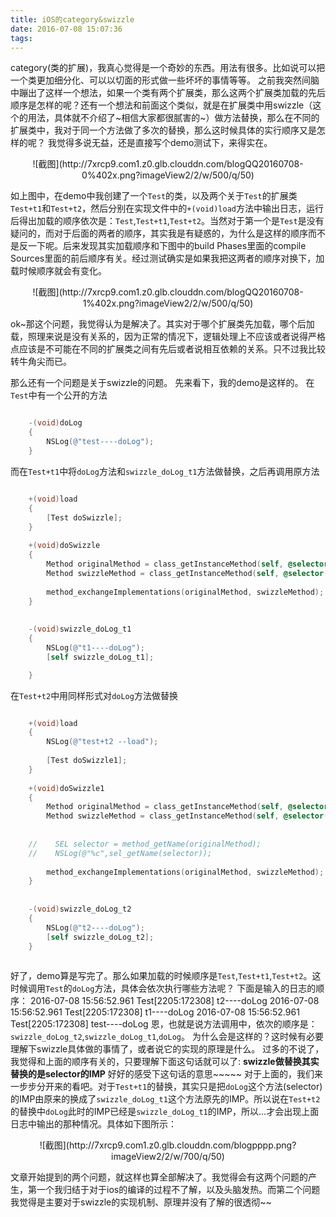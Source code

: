 ```yaml
---
title: iOS的category&swizzle
date: 2016-07-08 15:07:36
tags:
---
```

category(类的扩展)，我真心觉得是一个奇妙的东西。用法有很多。比如说可以把一个类更加细分化、可以以切面的形式做一些坏坏的事情等等。
之前我突然间脑中蹦出了这样一个想法，如果一个类有两个扩展类，那么这两个扩展类加载的先后顺序是怎样的呢？还有一个想法和前面这个类似，就是在扩展类中用swizzle（这个的用法，具体就不介绍了~相信大家都很腻害的~）做方法替换，那么在不同的扩展类中，我对于同一个方法做了多次的替换，那么这时候具体的实行顺序又是怎样的呢？<!--more-->
我觉得多说无益，还是直接写个demo测试下，来得实在。

<center>![截图](http://7xrcp9.com1.z0.glb.clouddn.com/blogQQ20160708-0%402x.png?imageView2/2/w/500/q/50)</center>

如上图中，在demo中我创建了一个`Test`的类，以及两个关于`Test`的扩展类`Test+t1`和`Test+t2`，然后分别在实现文件中的`+(void)load`方法中输出日志，运行后得出加载的顺序依次是：`Test`,`Test+t1`,`Test+t2`。当然对于第一个是`Test`是没有疑问的，而对于后面的两者的顺序，其实我是有疑惑的，为什么是这样的顺序而不是反一下呢。后来发现其实加载顺序和下图中的build Phases里面的compile Sources里面的前后顺序有关。经过测试确实是如果我把这两者的顺序对换下，加载时候顺序就会有变化。

<center>![截图](http://7xrcp9.com1.z0.glb.clouddn.com/blogQQ20160708-1%402x.png?imageView2/2/w/500/q/50)</center>

ok~那这个问题，我觉得认为是解决了。其实对于哪个扩展类先加载，哪个后加载，照理来说是没有关系的，因为正常的情况下，逻辑处理上不应该或者说得严格点应该是不可能在不同的扩展类之间有先后或者说相互依赖的关系。只不过我比较转牛角尖而已。

那么还有一个问题是关于swizzle的问题。
先来看下，我的demo是这样的。
在`Test`中有一个公开的方法

```` objectivec

	-(void)doLog
	{
	    NSLog(@"test----doLog");
	}

````

而在`Test+t1`中将`doLog`方法和`swizzle_doLog_t1`方法做替换，之后再调用原方法

```` objectivec

	+(void)load
	{
	    [Test doSwizzle];
	}
	
	+(void)doSwizzle
	{
	    Method originalMethod = class_getInstanceMethod(self, @selector(doLog));
	    Method swizzleMethod = class_getInstanceMethod(self, @selector(swizzle_doLog_t1));
	    
	    method_exchangeImplementations(originalMethod, swizzleMethod);
	}
	
	
	-(void)swizzle_doLog_t1
	{
	    NSLog(@"t1----doLog");
	    [self swizzle_doLog_t1];

	}

````

在`Test+t2`中用同样形式对`doLog`方法做替换

```` objectivec

	+(void)load
	{
	    NSLog(@"test+t2 --load");
	    
	    [Test doSwizzle1];
	}
	
	+(void)doSwizzle1
	{
	    Method originalMethod = class_getInstanceMethod(self, @selector(doLog));
	    Method swizzleMethod = class_getInstanceMethod(self, @selector(swizzle_doLog_t2));
	    
	    
	//    SEL selector = method_getName(originalMethod);
	//    NSLog(@"%c",sel_getName(selector));
	    
	    method_exchangeImplementations(originalMethod, swizzleMethod);
	}
	
	
	-(void)swizzle_doLog_t2
	{
	    NSLog(@"t2----doLog");
	    [self swizzle_doLog_t2];
	}
	
````

好了，demo算是写完了。那么如果加载的时候顺序是`Test`,`Test+t1`,`Test+t2`。这时候调用`Test`的`doLog`方法，具体会依次执行哪些方法呢？
下面是输入的日志的顺序：
2016-07-08 15:56:52.961 Test[2205:172308] t2----doLog
2016-07-08 15:56:52.961 Test[2205:172308] t1----doLog
2016-07-08 15:56:52.961 Test[2205:172308] test----doLog
恩，也就是说方法调用中，依次的顺序是：`swizzle_doLog_t2`,`swizzle_doLog_t1`,`doLog`。
为什么会是这样的？这时候有必要理解下swizzle具体做的事情了，或者说它的实现的原理是什么。
过多的不说了，我觉得和上面的顺序有关的，只要理解下面这句话就可以了:
<strong>swizzle做替换其实替换的是selector的IMP</strong>
好好的感受下这句话的意思~~~~~
对于上面的，我们来一步步分开来的看吧。对于`Test+t1`的替换，其实只是把`doLog`这个方法(selector)的IMP由原来的换成了`swizzle_doLog_t1`这个方法原先的IMP。所以说在`Test+t2`的替换中`doLog`此时的IMP已经是`swizzle_doLog_t1`的IMP，所以...才会出现上面日志中输出的那种情况。具体如下图所示：

<center>![截图](http://7xrcp9.com1.z0.glb.clouddn.com/blogpppp.png?imageView2/2/w/700/q/50)</center>

文章开始提到的两个问题，就这样也算全部解决了。我觉得会有这两个问题的产生，第一个我归结于对于ios的编译的过程不了解，以及头脑发热。而第二个问题我觉得是主要对于swizzle的实现机制、原理并没有了解的很透彻~~



